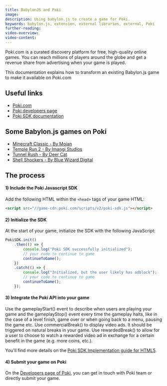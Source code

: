 ```yaml
---
title: BabylonJS and Poki
image:
description: Using babylon.js to create a game for Poki.
keywords: babylon.js, extension, external libraries, external, Poki
further-reading:
video-overview:
video-content:
---
```


Poki.com is a curated discovery platform for free, high-quality online games. You can reach millions of players around the globe and get a revenue share from advertising when your game is played.

This documentation explains how to transform an existing Babylon.js game to make it available on Poki.com

## Useful links

-   [Poki.com](https://poki.com/)
-   [Poki developers page](https://developers.poki.com/)
-   [Poki SDK documentation](https://sdk.poki.com/)

## Some Babylon.js games on Poki

-   [Minecraft Classic - By Mojan](https://poki.com/en/g/minecraft-classic)
-   [Temple Run 2 - By Imangi Studios](https://poki.com/en/g/temple-run-2)
-   [Tunnel Rush - By Deer Cat](https://poki.com/en/g/tunnel-rush)
-   [Shell Shockers - By Blue Wizard Digital](https://poki.com/en/g/shell-shockers)

## The process

#### 1) Include the Poki Javascript SDK

Add the following HTML within the `<head>` tags of your game HTML:

```html
<script src="//game-cdn.poki.com/scripts/v2/poki-sdk.js"></script>
```

#### 2) Initialize the SDK

At the start of your game, initialize the SDK with the following JavaScript:

```javascript
PokiSDK.init()
    .then(() => {
        console.log("Poki SDK successfully initialized");
        // your code to continue to game
        continueToGame();
    })
    .catch(() => {
        console.log("Initialized, but the user likely has adblock");
        // your code to continue to game
        continueToGame();
    });
```

#### 3) Integrate the Poki API into your game

Use the gameplayStart() event to describe when users are playing your game and the gameplayStop() event every time the gameplay halts, like in the case of a level finish, game over or when going back to a menu, pausing the game etc.
Use commercialBreak() to display video ads. It should be triggered on natural breaks in your game.
Use rewardedBreak() to allow for a user to choose to watch a rewarded video ad in exchange for a certain benefit in the game (e.g. more coins, etc.).

You'll find more details on the [Poki SDK Implementation guide for HTML5](https://sdk.poki.com/html5/).

#### 4) Submit your game on Poki

On the [Developers page of Poki](https://developers.poki.com/), you can get in touch with Poki team or directly submit your game.
